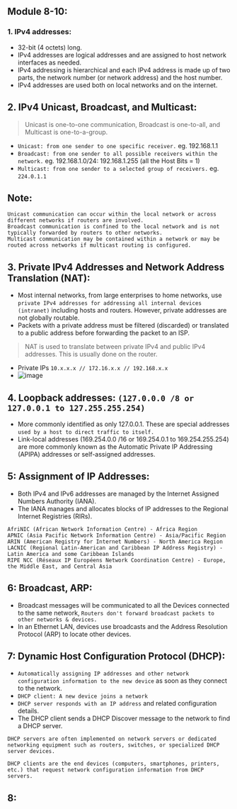 ## Module 8-10:

### 1.  IPv4 addresses:
- 32-bit (4 octets) long.
- IPv4 addresses are logical addresses and are assigned to host network interfaces as needed.
- IPv4 addressing is hierarchical and each IPv4 address is made up of two parts, the network number (or network address) and the host number.
- IPv4 addresses are used both on local networks and on the internet.

## 2. IPv4 Unicast, Broadcast, and Multicast:
> Unicast is one-to-one communication, Broadcast is one-to-all, and Multicast is one-to-a-group.
- `Unicast: from one sender to one specific receiver.` eg. 192.168.1.1
- `Broadcast: from one sender to all possible receivers within the network.` eg. 192.168.1.0/24: 192.168.1.255 (all the Host Bits = 1)
- `Multicast: from one sender to a selected group of receivers.` eg. `224.0.1.1`

## Note:
```
Unicast communication can occur within the local network or across different networks if routers are involved.
Broadcast communication is confined to the local network and is not typically forwarded by routers to other networks.
Multicast communication may be contained within a network or may be routed across networks if multicast routing is configured.
```

## 3. Private IPv4 Addresses and Network Address Translation (NAT):
- Most internal networks, from large enterprises to home networks, use `private IPv4 addresses for addressing all internal devices (intranet)` including hosts and routers. However, private addresses are not globally routable.
- Packets with a private address must be filtered (discarded) or translated to a public address before forwarding the packet to an ISP.
> NAT is used to translate between private IPv4 and public IPv4 addresses. This is usually done on the router.
- Private IPs `10.x.x.x // 172.16.x.x // 192.168.x.x`
- ![image](https://github.com/IOxCyber/CyberEssentials/assets/40174034/a0d8ddd9-db96-4b02-84d2-21cca75cc183)

## 4. Loopback addresses: `(127.0.0.0 /8 or 127.0.0.1 to 127.255.255.254) `
- More commonly identified as only 127.0.0.1. These are special addresses `used by a host to direct traffic to itself.`
- Link-local addresses (169.254.0.0 /16 or 169.254.0.1 to 169.254.255.254) are more commonly known as the Automatic Private IP Addressing (APIPA) addresses or self-assigned addresses.

## 5: Assignment of IP Addresses:
- Both IPv4 and IPv6 addresses are managed by the Internet Assigned Numbers Authority (IANA).
- The IANA manages and allocates blocks of IP addresses to the Regional Internet Registries (RIRs). 
```
AfriNIC (African Network Information Centre) - Africa Region
APNIC (Asia Pacific Network Information Centre) - Asia/Pacific Region
ARIN (American Registry for Internet Numbers) - North America Region
LACNIC (Regional Latin-American and Caribbean IP Address Registry) - Latin America and some Caribbean Islands
RIPE NCC (Réseaux IP Européens Network Coordination Centre) - Europe, the Middle East, and Central Asia
```

## 6: Broadcast, ARP:
- Broadcast messages will be communicated to all the Devices connected to the same network, `Routers don't forward broadcast packets to other networks & devices.`
- In an Ethernet LAN, devices use broadcasts and the Address Resolution Protocol (ARP) to locate other devices.


## 7: Dynamic Host Configuration Protocol (DHCP):
- `Automatically assigning IP addresses and other network configuration information to the new device` as soon as they connect to the network.
- `DHCP client: A new device joins a network`
- `DHCP server responds with an IP address` and related configuration details.
- The DHCP client sends a DHCP Discover message to the network to find a DHCP server.
```
DHCP servers are often implemented on network servers or dedicated networking equipment such as routers, switches, or specialized DHCP server devices.

DHCP clients are the end devices (computers, smartphones, printers, etc.) that request network configuration information from DHCP servers.
```

## 8:





